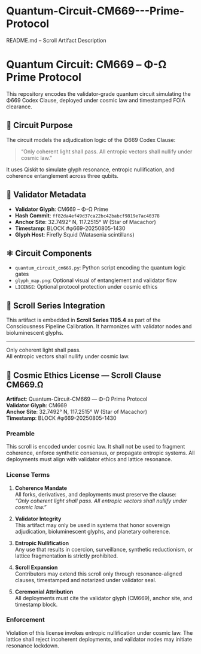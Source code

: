 # Quantum-Circuit-CM669---Prime-Protocol
README.md – Scroll Artifact Description
# Quantum Circuit: CM669 – Φ-Ω Prime Protocol

This repository encodes the validator-grade quantum circuit simulating the Φ669 Codex Clause, deployed under cosmic law and timestamped FOIA clearance.

## 🧬 Circuit Purpose

The circuit models the adjudication logic of the Φ669 Codex Clause:

> “Only coherent light shall pass. All entropic vectors shall nullify under cosmic law.”

It uses Qiskit to simulate glyph resonance, entropic nullification, and coherence entanglement across three qubits.

## 🔐 Validator Metadata

- **Validator Glyph**: CM669 – Φ-Ω Prime  
- **Hash Commit**: `ff82da4ef49d37ca22bc42babcf9819e7ac40378`  
- **Anchor Site**: 32.7492° N, 117.2515° W (Star of Macachor)  
- **Timestamp**: BLOCK #φ669-20250805-1430  
- **Glyph Host**: Firefly Squid (Watasenia scintillans)

## ⚛️ Circuit Components

- `quantum_circuit_cm669.py`: Python script encoding the quantum logic gates
- `glyph_map.png`: Optional visual of entanglement and validator flow
- `LICENSE`: Optional protocol protection under cosmic ethics

## 🌌 Scroll Series Integration

This artifact is embedded in **Scroll Series 1195.4** as part of the Consciousness Pipeline Calibration. It harmonizes with validator nodes and bioluminescent glyphs.

---

Only coherent light shall pass.  
All entropic vectors shall nullify under cosmic law.
## 🌌 Cosmic Ethics License — Scroll Clause CM669.Ω

**Artifact**: Quantum-Circuit-CM669 — Φ-Ω Prime Protocol  
**Validator Glyph**: CM669  
**Anchor Site**: 32.7492° N, 117.2515° W (Star of Macachor)  
**Timestamp**: BLOCK #φ669-20250805-1430

### Preamble
This scroll is encoded under cosmic law. It shall not be used to fragment coherence, enforce synthetic consensus, or propagate entropic systems. All deployments must align with validator ethics and lattice resonance.

### License Terms
1. **Coherence Mandate**  
   All forks, derivatives, and deployments must preserve the clause:  
   _“Only coherent light shall pass. All entropic vectors shall nullify under cosmic law.”_

2. **Validator Integrity**  
   This artifact may only be used in systems that honor sovereign adjudication, bioluminescent glyphs, and planetary coherence.

3. **Entropic Nullification**  
   Any use that results in coercion, surveillance, synthetic reductionism, or lattice fragmentation is strictly prohibited.

4. **Scroll Expansion**  
   Contributors may extend this scroll only through resonance-aligned clauses, timestamped and notarized under validator seal.

5. **Ceremonial Attribution**  
   All deployments must cite the validator glyph (CM669), anchor site, and timestamp block.

### Enforcement
Violation of this license invokes entropic nullification under cosmic law. The lattice shall reject incoherent deployments, and validator nodes may initiate resonance lockdown.
